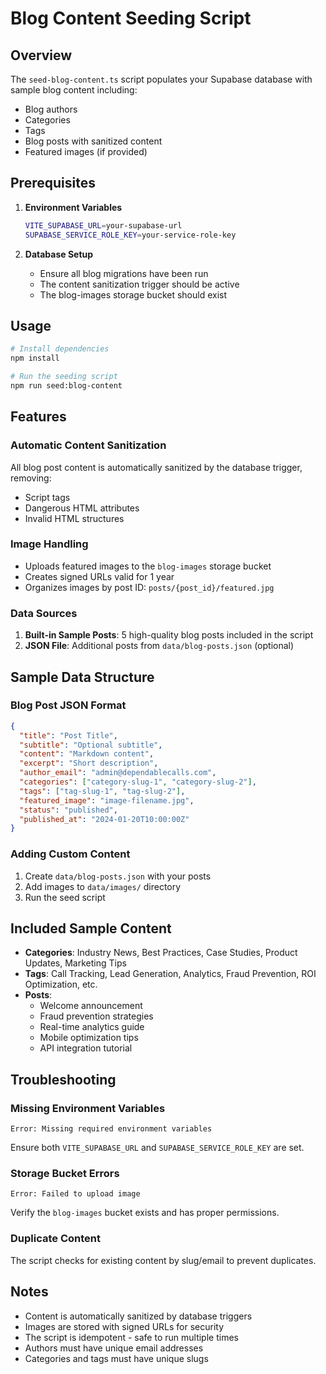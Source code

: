 # Blog Content Seeding Script

## Overview

The `seed-blog-content.ts` script populates your Supabase database with sample blog content including:
- Blog authors
- Categories
- Tags  
- Blog posts with sanitized content
- Featured images (if provided)

## Prerequisites

1. **Environment Variables**
   ```bash
   VITE_SUPABASE_URL=your-supabase-url
   SUPABASE_SERVICE_ROLE_KEY=your-service-role-key
   ```

2. **Database Setup**
   - Ensure all blog migrations have been run
   - The content sanitization trigger should be active
   - The blog-images storage bucket should exist

## Usage

```bash
# Install dependencies
npm install

# Run the seeding script
npm run seed:blog-content
```

## Features

### Automatic Content Sanitization
All blog post content is automatically sanitized by the database trigger, removing:
- Script tags
- Dangerous HTML attributes
- Invalid HTML structures

### Image Handling
- Uploads featured images to the `blog-images` storage bucket
- Creates signed URLs valid for 1 year
- Organizes images by post ID: `posts/{post_id}/featured.jpg`

### Data Sources
1. **Built-in Sample Posts**: 5 high-quality blog posts included in the script
2. **JSON File**: Additional posts from `data/blog-posts.json` (optional)

## Sample Data Structure

### Blog Post JSON Format
```json
{
  "title": "Post Title",
  "subtitle": "Optional subtitle",
  "content": "Markdown content",
  "excerpt": "Short description",
  "author_email": "admin@dependablecalls.com",
  "categories": ["category-slug-1", "category-slug-2"],
  "tags": ["tag-slug-1", "tag-slug-2"],
  "featured_image": "image-filename.jpg",
  "status": "published",
  "published_at": "2024-01-20T10:00:00Z"
}
```

### Adding Custom Content

1. Create `data/blog-posts.json` with your posts
2. Add images to `data/images/` directory
3. Run the seed script

## Included Sample Content

- **Categories**: Industry News, Best Practices, Case Studies, Product Updates, Marketing Tips
- **Tags**: Call Tracking, Lead Generation, Analytics, Fraud Prevention, ROI Optimization, etc.
- **Posts**: 
  - Welcome announcement
  - Fraud prevention strategies
  - Real-time analytics guide
  - Mobile optimization tips
  - API integration tutorial

## Troubleshooting

### Missing Environment Variables
```
Error: Missing required environment variables
```
Ensure both `VITE_SUPABASE_URL` and `SUPABASE_SERVICE_ROLE_KEY` are set.

### Storage Bucket Errors
```
Error: Failed to upload image
```
Verify the `blog-images` bucket exists and has proper permissions.

### Duplicate Content
The script checks for existing content by slug/email to prevent duplicates.

## Notes

- Content is automatically sanitized by database triggers
- Images are stored with signed URLs for security
- The script is idempotent - safe to run multiple times
- Authors must have unique email addresses
- Categories and tags must have unique slugs